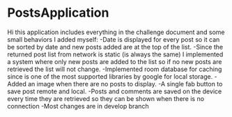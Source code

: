 # PostsApplication
Hi this application includes everything in the challenge document and some small behaviors I added myself:
-Date is displayed for every post so it can be sorted by date and new posts added are at the top of the list.
-Since the returned post list from network is static (is always the same) I implemented a system where only new posts
are added to the list so if no new posts are retrieved the list will not change.
-Implemented room database for caching since is one of the most supported libraries by google for local storage.
-Added an image when there are no posts to display.
-A single fab button to save post remote and local.
-Posts and comments are saved on the device every time they are retrieved so they can be shown when there is no connection
-Most changes are in develop branch
